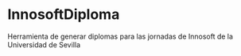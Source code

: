 # InnosoftDiploma
Herramienta de generar diplomas para las jornadas de Innosoft de la Universidad de Sevilla
